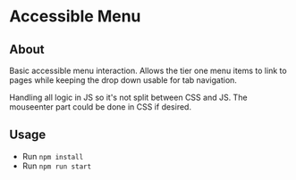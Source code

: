 # Accessible Menu

## About

Basic accessible menu interaction. Allows the tier one menu items to link to pages while keeping the drop down usable for tab navigation.

Handling all logic in JS so it's not split between CSS and JS. The mouseenter part could be done in CSS if desired.

## Usage

- Run `npm install`
- Run `npm run start`